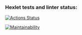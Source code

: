 ### Hexlet tests and linter status:
[![Actions Status](https://github.com/bazzzooQa/typescript-project-81/actions/workflows/hexlet-check.yml/badge.svg)](https://github.com/bazzzooQa/typescript-project-81/actions)

[![Maintainability](https://api.codeclimate.com/v1/badges/95c179f668cb78b3a9b3/maintainability)](https://codeclimate.com/github/bazzzooQa/typescript-project-81/maintainability)

